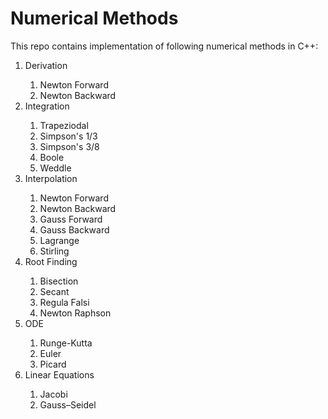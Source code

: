 # Numerical Methods
This repo contains implementation of following numerical methods in C++:
<ol>
  <li>Derivation</li>
<ol>
  <li>Newton Forward</li>
  <li>Newton Backward</li>
</ol>
  <li>Integration</li>
<ol>
  <li>Trapeziodal</li>
  <li>Simpson's 1/3</li>
  <li>Simpson's 3/8</li>
  <li>Boole</li>
  <li>Weddle</li>
</ol>
  <li>Interpolation</li>
<ol>
  <li>Newton Forward</li>
  <li>Newton Backward</li>
  <li>Gauss Forward</li>
  <li>Gauss Backward</li>
  <li>Lagrange</li>
  <li>Stirling</li>
</ol>
  <li>Root Finding</li>
<ol>
  <li>Bisection</li>
  <li>Secant</li>
  <li>Regula Falsi</li>
  <li>Newton Raphson</li>
</ol>
  <li>ODE</li>
<ol>
  <li>Runge-Kutta</li>
  <li>Euler</li>
  <li>Picard</li>
</ol>
  <li>Linear Equations</li>
<ol>
  <li>Jacobi</li>
  <li>Gauss–Seidel</li>
</ol>
</ol>